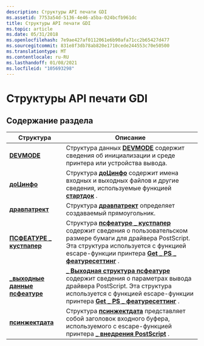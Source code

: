 ```yaml
---
description: Структуры API печати GDI
ms.assetid: 7753a54d-5136-4e46-a5ba-024bcfb961dc
title: Структуры API печати GDI
ms.topic: article
ms.date: 05/31/2018
ms.openlocfilehash: 7e9ae427af0112061e6b90afa71cc2b65427d477
ms.sourcegitcommit: 831e8f3db78ab820e1710cede244553c70e50500
ms.translationtype: MT
ms.contentlocale: ru-RU
ms.lasthandoff: 01/08/2021
ms.locfileid: "105693298"
---
```

# <a name="gdi-print-api-structures"></a>Структуры API печати GDI

## <a name="in-this-section"></a>Содержание раздела



| Структура                                                      | Описание                                                                                                                                                                                                                                                            |
|----------------------------------------------------------------|------------------------------------------------------------------------------------------------------------------------------------------------------------------------------------------------------------------------------------------------------------------------|
| [**DEVMODE**](/windows/win32/api/wingdi/ns-wingdi-devmodea)<br/>                          | Структура данных [**DEVMODE**](/windows/win32/api/wingdi/ns-wingdi-devmodea) содержит сведения об инициализации и среде принтера или устройства вывода. <br/>                                                                                                              |
| [**доЦинфо**](/windows/desktop/api/Wingdi/ns-wingdi-docinfoa)<br/>                          | Структура [**доЦинфо**](/windows/desktop/api/wingdi/ns-wingdi-docinfoa) содержит имена входных и выходных файлов и другие сведения, используемые функцией [**стартдок**](/windows/desktop/api/Wingdi/nf-wingdi-startdoca) .<br/>                                                                                                  |
| [**дравпатрект**](/windows/desktop/api/Wingdi/ns-wingdi-drawpatrect)<br/>                  | Структура [**дравпатрект**](/windows/desktop/api/wingdi/ns-wingdi-drawpatrect) определяет создаваемый прямоугольник.<br/>                                                                                                                                                                         |
| [**ПСФЕАТУРЕ \_ кустпапер**](/windows/desktop/api/Wingdi/ns-wingdi-psfeature_custpaper)<br/> | Структура [**псфеатуре \_ кустпапер**](/windows/desktop/api/wingdi/ns-wingdi-psfeature_custpaper) содержит сведения о пользовательском размере бумаги для драйвера PostScript. Эта структура используется с функцией escape-функции принтера [**Get \_ PS \_ феатуресеттинг**](/previous-versions/windows/desktop/legacy/dd144954(v=vs.85)) .<br/> |
| [**\_выходные данные псфеатуре**](/windows/desktop/api/Wingdi/ns-wingdi-psfeature_output)<br/>       | [**\_ Выходная структура псфеатуре**](/windows/desktop/api/wingdi/ns-wingdi-psfeature_output) содержит сведения о параметрах вывода драйвера PostScript. Эта структура используется с функцией escape-функции принтера [**Get \_ PS \_ феатуресеттинг**](/previous-versions/windows/desktop/legacy/dd144954(v=vs.85)) .<br/>                  |
| [**псинжектдата**](/windows/desktop/api/Wingdi/ns-wingdi-psinjectdata)<br/>                | Структура [**псинжектдата**](/windows/desktop/api/wingdi/ns-wingdi-psinjectdata) представляет собой заголовок входного буфера, используемого с escape-функцией принтера [**\_ внедрения PostScript**](/previous-versions/windows/desktop/legacy/dd162830(v=vs.85)) .<br/>                                                                            |



 

 

